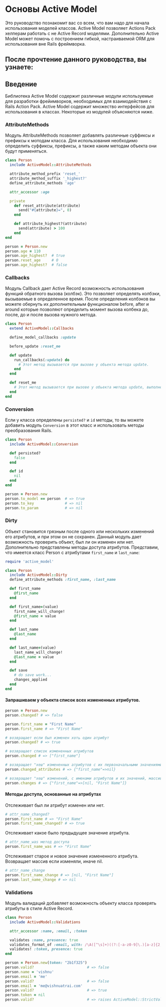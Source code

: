 Основы Active Model
===================

Это руководство познакомит вас со всем, что вам надо для начала использования моделей классов. Active Model позволяет Actions Pack хелперам работать с не Active Record моделями. Дополнительно Active Model может помочь с построением гибкой, настраиваемой ORM для использования вне Rails фреймворка.

После прочтение данного руководства, вы узнаете:
--------------------------------------------------------------------------------

Введение
--------

Библиотека Active Model содержит различные модули используемые для разработки фрейимворков, необходимых для взаимодействия с Rails Action Pack. Active Model содержит множество интерфейсов для использования в классах. Некоторые из модулей объясняются ниже.

### AttributeMethods

Модуль AttributeMethods позволяет добавлять различные суффиксы и префиксы к мотодам класса. Для использования необходимо определить суффиксы, префиксы, а также каким методам объекта они будут применяться.

```ruby
class Person
  include ActiveModel::AttributeMethods

  attribute_method_prefix 'reset_'
  attribute_method_suffix '_highest?'
  define_attribute_methods 'age'

  attr_accessor :age

  private
    def reset_attribute(attribute)
      send("#{attribute}=", 0)
    end

    def attribute_highest?(attribute)
      send(attribute) > 100
    end
end

person = Person.new
person.age = 110
person.age_highest?  # true
person.reset_age     # 0
person.age_highest?  # false
```

### Callbacks

Модуль Callback дает Active Record возможность использования функций обратного вызова (колбэк). Это позволяет определять колбэки, вызываемые в определенное время. После определения колбэков вы можете обернуть их дополнительным функционалом before, after и around которые позволяют определить момент вызова колбека до, после, до и после вызова нужного метода.

```ruby
class Person
  extend ActiveModel::Callbacks

  define_model_callbacks :update

  before_update :reset_me

  def update
    run_callbacks(:update) do
      # Этот метод вызывается при вызове у обьекта метода update.
    end
  end

  def reset_me
    # Этот метод вызывается при вызове у обьекта метода update, выполнение метода reset_me произойдет до вызова update, т.к он определен как колбэк before_update
  end
end
```

### Conversion

Если у класса определены `persisted?` и `id` методы, то вы можете добавить модуль `Conversion` в этот класс и использовать методы преобразования Rails.

```ruby
class Person
  include ActiveModel::Conversion

  def persisted?
    false
  end

  def id
    nil
  end
end

person = Person.new
person.to_model == person  # => true
person.to_key              # => nil
person.to_param            # => nil
```

### Dirty

Объект становится грязным после одного или нескольких изменений его атрибутов, и при этом он не сохранен. Данный модуль дает возможность проверить объект, был ли он изменен или нет. Дополнительно представлены методы доступа атрибутов. Представим, что имеется класс Person с атрибутами `first_name` и `last_name`:

```ruby
require 'active_model'

class Person
  include ActiveModel::Dirty
  define_attribute_methods :first_name, :last_name

  def first_name
    @first_name
  end

  def first_name=(value)
    first_name_will_change!
    @first_name = value
  end

  def last_name
    @last_name
  end

  def last_name=(value)
    last_name_will_change!
    @last_name = value
  end

  def save
    # do save work...
    changes_applied
  end
end
```

#### Запрашиваем у объекта список всех измененных атрибутов.

```ruby
person = Person.new
person.changed? # => false

person.first_name = "First Name"
person.first_name # => "First Name"

# возвращает если был изменен хоть один атрибут
person.changed? # => true

# возвращает список измененных атрибутов
person.changed # => ["first_name"]

# возвращает "хеш" измененных атрибутов с их первоначальными значениями
person.changed_attributes # => {"first_name"=>nil}

# возвращает "хеш" изменений, с именами атрибутов и их значений, массив значений содержит старое и новое значение атрибута.
person.changes # => {"first_name"=>[nil, "First Name"]}
```

#### Mетоды доступа, основанные на атрибутах

Отслеживает был ли атрибут изменен или нет.

```ruby
# attr_name_changed?
person.first_name # => "First Name"
person.first_name_changed? # => true
```

Отслеживает какое было предыдущее значение атрибута.

```ruby
# attr_name_was метод доступа
person.first_name_was # => "First Name"
```

Отслеживает старое и новое значение измененного атрибута. Возвращает массив если изменяли, иначе nil.

```ruby
# attr_name_change
person.first_name_change # => [nil, "First Name"]
person.last_name_change # => nil
```

### Validations

Модуль валидаций добавляет возможность объекту класса проверять атрибуты в стиле Active Record.

```ruby
class Person
  include ActiveModel::Validations

  attr_accessor :name, :email, :token

  validates :name, presence: true
  validates_format_of :email, with: /\A([^\s]+)((?:[-a-z0-9]\.)[a-z]{2,})\z/i
  validates! :token, presence: true
end

person = Person.new(token: "2b1f325")
person.valid?                        # => false
person.name = 'vishnu'
person.email = 'me'
person.valid?                        # => false
person.email = 'me@vishnuatrai.com'
person.valid?                        # => true
person.token = nil
person.valid?                        # => raises ActiveModel::StrictValidationFailed
```

